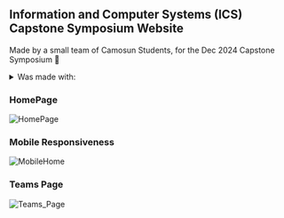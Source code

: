 ## Information and Computer Systems (ICS) Capstone Symposium Website

Made by a small team of Camosun Students, for the Dec 2024 Capstone Symposium :partying_face:

<details>
<summary>Was made with:</summary>

| Site |  Technologies |
|-----:|---------------|
|     1|     React     |
|     2|     Vite      |
|     3|  Tailwind CSS |
|     4|     NextUI    |

</details>

### HomePage
![HomePage](https://github.com/user-attachments/assets/da294079-489f-41c1-9a3f-e6a1f150e77a)

### Mobile Responsiveness
![MobileHome](https://github.com/user-attachments/assets/9f3243a6-03ac-4ecd-b6c3-b690bd7e4cb0)

### Teams Page
![Teams_Page](https://github.com/user-attachments/assets/e9acd6fd-73fb-4ef0-b653-941940a1c437)
